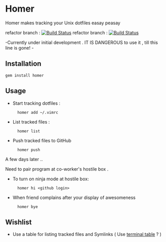 # Homer


Homer makes tracking your Unix dotfiles easay peasay

refactor branch : [![Build Status](https://travis-ci.org/emilsoman/homer.png?branch=master)](https://travis-ci.org/emilsoman/homer)
refactor branch : [![Build Status](https://travis-ci.org/emilsoman/homer.png?branch=refactor)](https://travis-ci.org/emilsoman/homer)

-Currently under initial development . IT IS DANGEROUS to use it , till this line is gone! -

## Installation

    gem install homer
## Usage

- Start tracking dotfiles :

        homer add ~/.vimrc
- List tracked files :

        homer list
- Push tracked files to GitHub

        homer push

A few days later ..

Need to pair program at co-worker's hostile box .

- To turn on ninja mode at hostile box:

        homer hi <github login>
- When friend complains after your display of awesomeness

        homer bye
        
## Wishlist
- Use a table for listing tracked files and Symlinks ( Use [terminal table](https://github.com/visionmedia/terminal-table) ? )
